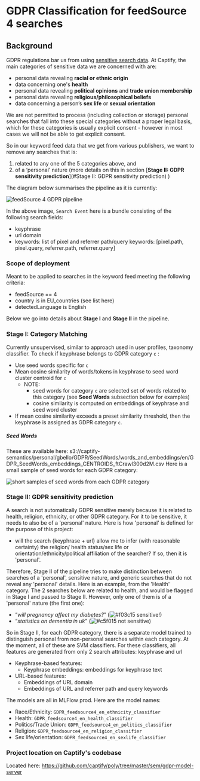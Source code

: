 # GDPR Classification for feedSource 4 searches


## Background

GDPR regulations bar us from using [sensitive search data](https://ico.org.uk/for-organisations/guide-to-data-protection/guide-to-the-general-data-protection-regulation-gdpr/special-category-data/what-is-special-category-data/). At Captify, the main categories of sensitive data we are concerned with are:
- personal data revealing **racial or ethnic origin**
- data concerning one's **health** 
- personal data revealing **political opinions** and **trade union membership**
- personal data revealing **religious/philosophical beliefs**
- data concerning a person’s **sex life** or **sexual orientation**

We are not permitted to process (including collection or storage) personal searches that fall into these special categories without a proper legal basis, which for these categories is usually explicit consent - however in most cases we will not be able to get explicit consent.

So in our keyword feed data that we get from various publishers, we want to remove any searches that is:
1. related to any one of the 5 categories above, and
2. of a ‘personal’ nature (more details on this in section [**Stage II: GDPR sensitivity prediction**](#Stage II: GDPR sensitivity prediction) )

The diagram below summarises the pipeline as it is currently:

![feedSource 4 GDPR pipeline](https://raw.githubusercontent.com/captify/notebooks/master/GDPR/files/GDPR_pipeline.png?token=AL5L5INTUD6AYFZOHMPHGE27YE4HY)


In the above image, `Search Event` here is a bundle consisting of the following search fields:   
- keyphrase
- url domain
- keywords:  list of pixel and referrer path/query keywords: [pixel.path, pixel.query, referrer.path, referrer.query]

### Scope of deployment
Meant to be applied to searches in the keyword feed meeting the following criteria:
- feedSource == 4
- country is in EU_countries (see list here)
- detectedLanguage is English

Below we go into details about **Stage I** and **Stage II** in the pipeline.

### Stage I: Category Matching
Currently unsupervised, similar to approach used in user profiles, taxonomy classifier. To check if keyphrase belongs to GDPR category `c` :
- Use seed words specific for `c`
- Mean cosine similarity of words/tokens in keyphrase to seed word cluster centroid for `c`
  - NOTE: 
    - seed words for category `c` are selected set of words related to this category (see **Seed Words** subsection below for examples)
    - cosine similarity is computed on embeddings of keyphrase and seed word cluster
- If mean cosine similarity exceeds a preset similarity threshold, then the keyphrase is assigned as GDPR category `c`.

##### Seed Words
These are available here: s3://captify-semantics/personal/gbello/GDPR/SeedWords/words_and_embeddings/en/GDPR_SeedWords_embeddings_CENTROIDS_ftCrawl300d2M.csv
Here is a small sample of seed words for each GDPR category:

![short samples of seed words from each GDPR category](https://raw.githubusercontent.com/captify/notebooks/master/GDPR/files/GDPR_SeedWords.png?token=AL5L5IK5VQNXR6N2MQTEHHC7YE554)

### Stage II: GDPR sensitivity prediction
A search is not automatically GDPR sensitive merely because it is related to health, religion, ethnicity, or other GDPR category. For it to be sensitive, it needs to also be of a 'personal' nature. Here is how 'personal' is defined for the purpose of this project:
- will the search {keyphrase + url} allow me to infer (with reasonable certainty) the religion/ health status/sex life or orientation/ethnicity/political affiliation of the searcher? If so, then it is 'personal'.    

Therefore, Stage II of the pipeline tries to make distinction between searches of a 'personal', sensitive nature, and generic searches that do not reveal any 'personal' details. Here is an example, from the 'Health' category. The 2 searches below are related to health, and would be flagged in Stage I and passed to Stage II. However, only one of them is of a 'personal' nature (the first one):
- “_will pregnancy affect my diabetes?_” (![#f03c15](https://via.placeholder.com/15/f03c15/000000?text=+) sensitive!)
- “_statistics on dementia in uk_” (![#c5f015](https://via.placeholder.com/15/c5f015/000000?text=+) not sensitive)

So in Stage II, for each GDPR category, there is a separate model trained to distinguish personal from non-personal searches within each category. At the moment, all of these are SVM classifiers. For these classifiers, all features are generated from only 2 search attributes: keyphrase and url
- Keyphrase-based features:
  - Keyphrase embeddings: embeddings for keyphrase text
- URL-based features:
  - Embeddings of URL domain
  - Embeddings of URL and referrer path and query keywords
  
The models are all in MLFlow prod. Here are the model names:
- Race/Ethnicity: `GDPR_feedsource4_en_ethnicity_classifier`
- Health: `GDPR_feedsource4_en_health_classifier`
- Politics/Trade Union: `GDPR_feedsource4_en_politics_classifier`
- Religion: `GDPR_feedsource4_en_religion_classifier`
- Sex life/orientation: `GDPR_feedsource4_en_sexlife_classifier`


### Project location on Captify's codebase
Located here: https://github.com/captify/poly/tree/master/sem/gdpr-model-server

